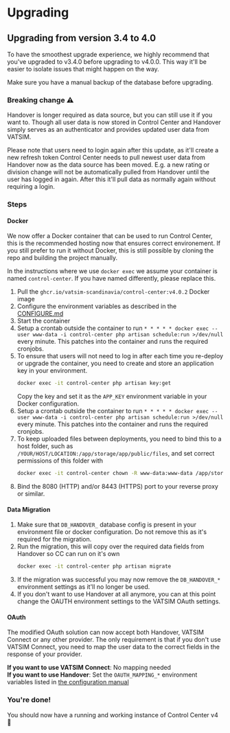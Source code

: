 # Upgrading

## Upgrading from version 3.4 to 4.0

To have the smoothest upgrade experience, we highly recommend that you've upgraded to v3.4.0 before upgrading to v4.0.0. This way it'll be easier to isolate issues that might happen on the way. 

Make sure you have a manual backup of the database before upgrading.

### Breaking change ⚠️

Handover is longer required as data source, but you can still use it if you want to. Though all user data is now stored in Control Center and Handover simply serves as an authenticator and provides updated user data from VATSIM.

Please note that users need to login again after this update, as it'll create a new refresh token Control Center needs to pull newest user data from Handover now as the data source has been moved. E.g. a new rating or division change will not be automatically pulled from Handover until the user has logged in again. After this it'll pull data as normally again without requiring a login.

### Steps

#### Docker

We now offer a Docker container that can be used to run Control Center, this is the recommended hosting now that ensures correct environement. If you still prefer to run it without Docker, this is still possible by cloning the repo and building the project manually.

In the instructions where we use `docker exec` we assume your container is named `control-center`. If you have named differently, please replace this.

1. Pull the `ghcr.io/vatsim-scandinavia/control-center:v4.0.2` Docker image
2. Configure the environment variables as described in the [CONFIGURE.md](CONFIGURE.md)
3. Start the container
4. Setup a crontab outside the container to run `* * * * * docker exec --user www-data -i control-center php artisan schedule:run >/dev/null` every minute. This patches into the container and runs the required cronjobs.
5. To ensure that users will not need to log in after each time you re-deploy or upgrade the container, you need to create and store an application key in your environment.
   ```sh
   docker exec -it control-center php artisan key:get
   ```
   Copy the key and set it as the `APP_KEY` environment variable in your Docker configuration.
6. Setup a crontab outside the container to run `* * * * * docker exec --user www-data -i control-center php artisan schedule:run >/dev/null` every minute. This patches into the container and runs the required cronjobs.
7. To keep uploaded files between deployments, you need to bind this to a host folder, such as `/YOUR/HOST/LOCATION:/app/storage/app/public/files`, and set correct permissions of this folder with
   ```sh 
   docker exec -it control-center chown -R www-data:www-data /app/storage/app/public/files
   ```
8. Bind the 8080 (HTTP) and/or 8443 (HTTPS) port to your reverse proxy or similar.

#### Data Migration

1. Make sure that `DB_HANDOVER_` database config is present in your environment file or docker configuration. Do not remove this as it's required for the migration.
2. Run the migration, this will copy over the required data fields from Handover so CC can run on it's own
   ```sh
   docker exec -it control-center php artisan migrate
   ```
3. If the migration was successful you may now remove the `DB_HANDOVER_*` environment settings as it'll no longer be used.
4. If you don't want to use Handover at all anymore, you can at this point change the OAUTH environment settings to the VATSIM OAuth settings.

#### OAuth

The modified OAuth solution can now accept both Handover, VATSIM Connect or any other provider. The only requirement is that if you don't use VATSIM Connect, you need to map the user data to the correct fields in the response of your provider.

**If you want to use VATSIM Connect**: No mapping needed\
**If you want to use Handover**: Set the `OAUTH_MAPPING_*` environment variables listed in [the configuration manual](CONFIGURE.md#oauth)

### You're done!
You should now have a running and working instance of Control Center v4 🎉
